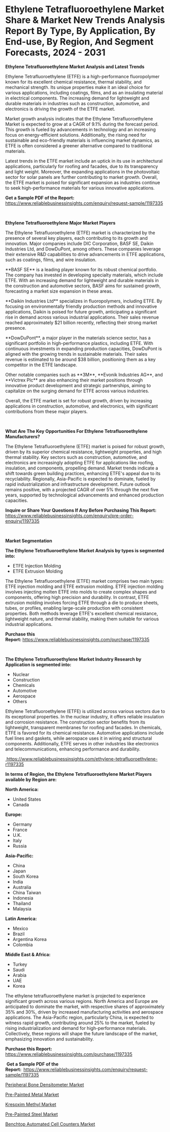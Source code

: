 <p><h1>Ethylene Tetrafluoroethylene Market Share & Market New Trends Analysis Report By Type, By Application, By End-use, By Region, And Segment Forecasts, 2024 - 2031</h1></p><p><strong>Ethylene Tetrafluoroethylene Market Analysis and Latest Trends</strong></p>
<p><p>Ethylene Tetrafluoroethylene (ETFE) is a high-performance fluoropolymer known for its excellent chemical resistance, thermal stability, and mechanical strength. Its unique properties make it an ideal choice for various applications, including coatings, films, and as an insulating material in electrical components. The increasing demand for lightweight and durable materials in industries such as construction, automotive, and electronics is driving the growth of the ETFE market.</p><p>Market growth analysis indicates that the Ethylene Tetrafluoroethylene Market is expected to grow at a CAGR of 9.1% during the forecast period. This growth is fueled by advancements in technology and an increasing focus on energy-efficient solutions. Additionally, the rising need for sustainable and eco-friendly materials is influencing market dynamics, as ETFE is often considered a greener alternative compared to traditional materials. </p><p>Latest trends in the ETFE market include an uptick in its use in architectural applications, particularly for roofing and facades, due to its transparency and light weight. Moreover, the expanding applications in the photovoltaic sector for solar panels are further contributing to market growth. Overall, the ETFE market is poised for significant expansion as industries continue to seek high-performance materials for various innovative applications.</p></p>
<p><strong>Get a Sample PDF of the Report:&nbsp;</strong> <a href="https://www.reliablebusinessinsights.com/enquiry/request-sample/1197335?utm_campaign=96&utm_medium=2&utm_source=Github&utm_content=ia&utm_term=10112024&utm_id=ethylene-tetrafluoroethylene">https://www.reliablebusinessinsights.com/enquiry/request-sample/1197335</a></p>
<p>&nbsp;</p>
<p><strong>Ethylene Tetrafluoroethylene Major Market Players</strong></p>
<p><p>The Ethylene Tetrafluoroethylene (ETFE) market is characterized by the presence of several key players, each contributing to its growth and innovation. Major companies include DIC Corporation, BASF SE, Daikin Industries Ltd, and DowDuPont, among others. These companies leverage their extensive R&D capabilities to drive advancements in ETFE applications, such as coatings, films, and wire insulation.</p><p>**BASF SE** is a leading player known for its robust chemical portfolio. The company has invested in developing specialty materials, which include ETFE. With an increasing demand for lightweight and durable materials in the construction and automotive sectors, BASF aims for sustained growth, forecasting a market size expansion in these areas.</p><p>**Daikin Industries Ltd** specializes in fluoropolymers, including ETFE. By focusing on environmentally friendly production methods and innovative applications, Daikin is poised for future growth, anticipating a significant rise in demand across various industrial applications. Their sales revenue reached approximately $21 billion recently, reflecting their strong market presence.</p><p>**DowDuPont**, a major player in the materials science sector, has a significant portfolio in high-performance plastics, including ETFE. With continuous investments in expanding production capacities, DowDuPont is aligned with the growing trends in sustainable materials. Their sales revenue is estimated to be around $38 billion, positioning them as a key competitor in the ETFE landscape.</p><p>Other notable companies such as **3M**, **Evonik Industries AG**, and **Victrex Plc** are also enhancing their market positions through innovative product development and strategic partnerships, aiming to capitalize on the surging demand for ETFE across various industries.</p><p>Overall, the ETFE market is set for robust growth, driven by increasing applications in construction, automotive, and electronics, with significant contributions from these major players.</p></p>
<p>&nbsp;</p>
<p><strong>What Are The Key Opportunities For Ethylene Tetrafluoroethylene Manufacturers?</strong></p>
<p><p>The Ethylene Tetrafluoroethylene (ETFE) market is poised for robust growth, driven by its superior chemical resistance, lightweight properties, and high thermal stability. Key sectors such as construction, automotive, and electronics are increasingly adopting ETFE for applications like roofing, insulation, and components, propelling demand. Market trends indicate a shift towards green building practices, enhancing ETFE's appeal due to its recyclability. Regionally, Asia-Pacific is expected to dominate, fueled by rapid industrialization and infrastructure development. Future outlook remains positive, with a projected CAGR of over 5% through the next five years, supported by technological advancements and enhanced production capacities.</p></p>
<p><strong>Inquire or Share Your Questions If Any Before Purchasing This Report:</strong> <a href="https://www.reliablebusinessinsights.com/enquiry/pre-order-enquiry/1197335?utm_campaign=96&utm_medium=2&utm_source=Github&utm_content=ia&utm_term=10112024&utm_id=ethylene-tetrafluoroethylene">https://www.reliablebusinessinsights.com/enquiry/pre-order-enquiry/1197335</a></p>
<p>&nbsp;</p>
<p><strong>Market Segmentation</strong></p>
<p><strong>The Ethylene Tetrafluoroethylene Market Analysis by types is segmented into:</strong></p>
<p><ul><li>ETFE Injection Molding</li><li>ETFE Extrusion Molding</li></ul></p>
<p><p>The Ethylene Tetrafluoroethylene (ETFE) market comprises two main types: ETFE injection molding and ETFE extrusion molding. ETFE injection molding involves injecting molten ETFE into molds to create complex shapes and components, offering high precision and durability. In contrast, ETFE extrusion molding involves forcing ETFE through a die to produce sheets, tubes, or profiles, enabling large-scale production with consistent properties. Both methods leverage ETFE's excellent chemical resistance, lightweight nature, and thermal stability, making them suitable for various industrial applications.</p></p>
<p><strong>Purchase this Report:&nbsp;</strong><a href="https://www.reliablebusinessinsights.com/purchase/1197335?utm_campaign=96&utm_medium=2&utm_source=Github&utm_content=ia&utm_term=10112024&utm_id=ethylene-tetrafluoroethylene">https://www.reliablebusinessinsights.com/purchase/1197335</a></p>
<p>&nbsp;</p>
<p><strong>The Ethylene Tetrafluoroethylene Market Industry Research by Application is segmented into:</strong></p>
<p><ul><li>Nuclear</li><li>Construction</li><li>Chemicals</li><li>Automotive</li><li>Aerospace</li><li>Others</li></ul></p>
<p><p>Ethylene Tetrafluoroethylene (ETFE) is utilized across various sectors due to its exceptional properties. In the nuclear industry, it offers reliable insulation and corrosion resistance. The construction sector benefits from its lightweight, transparent membranes for roofing and facades. In chemicals, ETFE is favored for its chemical resistance. Automotive applications include fuel lines and gaskets, while aerospace uses it in wiring and structural components. Additionally, ETFE serves in other industries like electronics and telecommunications, enhancing performance and durability.</p></p>
<p><a href="https://www.reliablebusinessinsights.com/ethylene-tetrafluoroethylene-r1197335?utm_campaign=96&utm_medium=2&utm_source=Github&utm_content=ia&utm_term=10112024&utm_id=ethylene-tetrafluoroethylene">&nbsp;https://www.reliablebusinessinsights.com/ethylene-tetrafluoroethylene-r1197335</a></p>
<p><strong>In terms of Region, the Ethylene Tetrafluoroethylene Market Players available by Region are:</strong></p>
<p>
    <p> <strong> North America: </strong>
        <ul>
            <li>United States</li>
            <li>Canada</li>
        </ul>
        </p> 
    <p> <strong> Europe: </strong>
        <ul>
            <li>Germany</li>
            <li>France</li>
            <li>U.K.</li>
            <li>Italy</li>
            <li>Russia</li>
        </ul>
        </p> 
    <p> <strong> Asia-Pacific: </strong>
        <ul>
            <li>China</li>
            <li>Japan</li>
            <li>South Korea</li>
            <li>India</li>
            <li>Australia</li>
            <li>China Taiwan</li>
            <li>Indonesia</li>
            <li>Thailand</li>
            <li>Malaysia</li>
        </ul>
        </p> 
    <p> <strong> Latin America: </strong>
        <ul>
            <li>Mexico</li>
            <li>Brazil</li>
            <li>Argentina Korea</li>
            <li>Colombia</li>
        </ul>
        </p> 
    <p> <strong> Middle East & Africa: </strong>
        <ul>
            <li>Turkey</li>
            <li>Saudi</li>
            <li>Arabia</li>
            <li>UAE</li>
            <li>Korea</li>
        </ul>
    </p>
    </p>
<p><p>The ethylene tetrafluoroethylene market is projected to experience significant growth across various regions. North America and Europe are anticipated to dominate the market, with respective shares of approximately 35% and 30%, driven by increased manufacturing activities and aerospace applications. The Asia-Pacific region, particularly China, is expected to witness rapid growth, contributing around 25% to the market, fueled by rising industrialization and demand for high-performance materials. Collectively, these regions will shape the future landscape of the market, emphasizing innovation and sustainability.</p></p>
<p><strong>Purchase this Report: </strong><a href="https://www.reliablebusinessinsights.com/purchase/1197335?utm_campaign=96&utm_medium=2&utm_source=Github&utm_content=ia&utm_term=10112024&utm_id=ethylene-tetrafluoroethylene">https://www.reliablebusinessinsights.com/purchase/1197335</a></p>
<p>&nbsp;<strong>Get a Sample PDF of the Report:&nbsp;&nbsp;</strong><a href="https://www.reliablebusinessinsights.com/enquiry/request-sample/1197335?utm_campaign=96&utm_medium=2&utm_source=Github&utm_content=ia&utm_term=10112024&utm_id=ethylene-tetrafluoroethylene">https://www.reliablebusinessinsights.com/enquiry/request-sample/1197335</a></p>
<p><strong></strong></p>
<p><p><a href="https://issuu.com/reportprime-2/docs/peripheral-bone-densitometer-market_23c3a3b9e5f7df?utm_campaign=96&utm_medium=2&utm_source=Github&utm_content=ia&utm_term=10112024&utm_id=ethylene-tetrafluoroethylene">Peripheral Bone Densitometer Market</a></p><p><a href="https://www.linkedin.com/pulse/navigating-global-pre-painted-metal-market-from-trends-strategy-zd3hf?utm_campaign=96&utm_medium=2&utm_source=Github&utm_content=ia&utm_term=10112024&utm_id=ethylene-tetrafluoroethylene">Pre-Painted Metal Market</a></p><p><a href="https://github.com/MegiMusaj575/Market-Research-Report-List-1/blob/main/kresoxim-methyl-market.md?utm_campaign=96&utm_medium=2&utm_source=Github&utm_content=ia&utm_term=10112024&utm_id=ethylene-tetrafluoroethylene">Kresoxim Methyl Market</a></p><p><a href="https://www.linkedin.com/pulse/market-leaders-laggards-global-pre-painted-steel-trends-forecast-bng4f?utm_campaign=96&utm_medium=2&utm_source=Github&utm_content=ia&utm_term=10112024&utm_id=ethylene-tetrafluoroethylene">Pre-Painted Steel Market</a></p><p><a href="https://issuu.com/reportprime-2/docs/benchtop-automated-cell-counters-ma_db0a814597aafb?utm_campaign=96&utm_medium=2&utm_source=Github&utm_content=ia&utm_term=10112024&utm_id=ethylene-tetrafluoroethylene">Benchtop Automated Cell Counters Market</a></p></p>